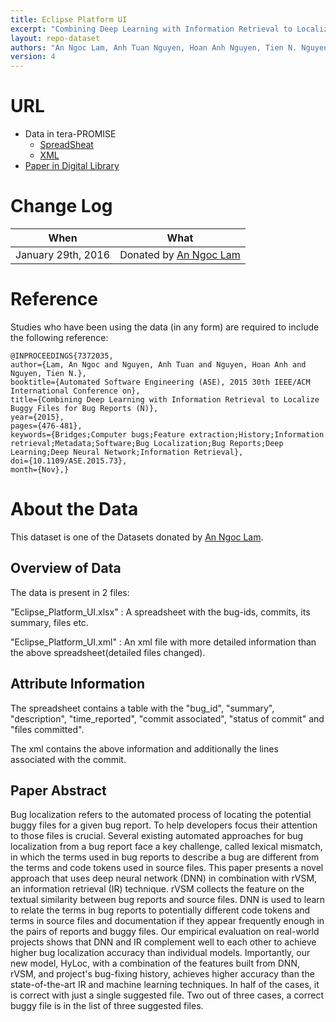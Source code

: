 ```yaml
---
title: Eclipse Platform UI
excerpt: "Combining Deep Learning with Information Retrieval to Localize Buggy Files for Bug Reports"
layout: repo-dataset
authors: "An Ngoc Lam, Anh Tuan Nguyen, Hoan Anh Nguyen, Tien N. Nguyen"
version: 4
---
```


# URL
* Data in tera-PROMISE
  * [SpreadSheat](https://terapromise.csc.ncsu.edu:8443/!/#repo/view/head/defect/bugreport/bugreports/dataset/Eclipse_Platform_UI.xlsx)
  * [XML](https://terapromise.csc.ncsu.edu:8443/!/#repo/view/head/defect/bugreport/bugreports/dataset/Eclipse_Platform_UI.xml)
* [Paper in Digital Library](http://ieeexplore.ieee.org/xpl/articleDetails.jsp?reload=true&arnumber=7372035&punumber%3D7371449%26filter%3DAND%28p_IS_Number%3A7371976%29%26pageNumber%3D3)

# Change Log

When | What
---- | ----
January 29th, 2016 | Donated by [An Ngoc Lam](/repo/people/data-donors/promise4.html)

# Reference

Studies who have been using the data (in any form) are required to include the following reference:

```
@INPROCEEDINGS{7372035,
author={Lam, An Ngoc and Nguyen, Anh Tuan and Nguyen, Hoan Anh and Nguyen, Tien N.},
booktitle={Automated Software Engineering (ASE), 2015 30th IEEE/ACM International Conference on},
title={Combining Deep Learning with Information Retrieval to Localize Buggy Files for Bug Reports (N)},
year={2015},
pages={476-481},
keywords={Bridges;Computer bugs;Feature extraction;History;Information retrieval;Metadata;Software;Bug Localization;Bug Reports;Deep Learning;Deep Neural Network;Information Retrieval},
doi={10.1109/ASE.2015.73},
month={Nov},}
```

# About the Data

This dataset is one of the Datasets donated by [An Ngoc Lam](/repo/people/data-donors/promise3.html).

## Overview of Data

The data is present in 2 files:

"Eclipse\_Platform\_UI.xlsx" : A spreadsheet with  the bug-ids, commits, its summary, files etc.

"Eclipse\_Platform\_UI.xml" : An xml file with more detailed information than the above spreadsheet(detailed files changed).

## Attribute Information
The spreadsheet contains a table with the "bug\_id", "summary", "description", "time\_reported", "commit associated", "status of commit" and "files committed".

The xml contains the above information and additionally the lines associated with the commit.


## Paper Abstract
Bug localization refers to the automated process of locating the potential buggy files for a given bug report. To help developers focus their attention to those files is crucial. Several existing automated approaches for bug localization from a bug report face a key challenge, called lexical mismatch, in which the terms used in bug reports to describe a bug are different from the terms and code tokens used in source files. This paper presents a novel approach that uses deep neural network (DNN) in combination with rVSM, an information retrieval (IR) technique. rVSM collects the feature on the textual similarity between bug reports and source files. DNN is used to learn to relate the terms in bug reports to potentially different code tokens and terms in source files and documentation if they appear frequently enough in the pairs of reports and buggy files. Our empirical evaluation on real-world projects shows that DNN and IR complement well to each other to achieve higher bug localization accuracy than individual models. Importantly, our new model, HyLoc, with a combination of the features built from DNN, rVSM, and project's bug-fixing history, achieves higher accuracy than the state-of-the-art IR and machine learning techniques. In half of the cases, it is correct with just a single suggested file. Two out of three cases, a correct buggy file is in the list of three suggested files.
